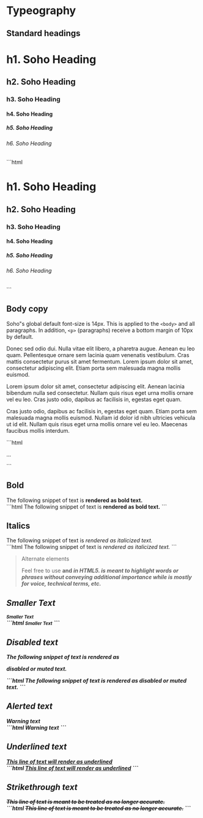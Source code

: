 # Typeography

## Standard headings

<div class="example">
  <h1>h1. Soho Heading</h1>
  <h2>h2. Soho Heading</h2>
  <h3>h3. Soho Heading</h3>
  <h4>h4. Soho Heading</h4>
  <h5>h5. Soho Heading</h5>
  <h6>h6. Soho Heading</h6>
</div>
```html
<h1>h1. Soho Heading</h1>
<h2>h2. Soho Heading</h2>
<h3>h3. Soho Heading</h3>
<h4>h4. Soho Heading</h4>
<h5>h5. Soho Heading</h5>
<h6>h6. Soho Heading</h6>
```

## Body copy

Soho"s global default font-size is 14px. This is applied to the `<body>` and all paragraphs. In addition, `<p>` (paragraphs) receive a bottom margin of 10px by default.

<div class="example">
  <p>
    Donec sed odio dui. Nulla vitae elit libero, a pharetra augue. Aenean eu leo quam. Pellentesque ornare sem lacinia quam venenatis vestibulum. Cras mattis consectetur purus sit amet fermentum. Lorem ipsum dolor sit amet, consectetur adipiscing elit. Etiam porta sem malesuada magna mollis euismod.
  </p>
  <p>
    Lorem ipsum dolor sit amet, consectetur adipiscing elit. Aenean lacinia bibendum nulla sed consectetur. Nullam quis risus eget urna mollis ornare vel eu leo. Cras justo odio, dapibus ac facilisis in, egestas eget quam.
  </p>
  <p>
    Cras justo odio, dapibus ac facilisis in, egestas eget quam. Etiam porta sem malesuada magna mollis euismod. Nullam id dolor id nibh ultricies vehicula ut id elit. Nullam quis risus eget urna mollis ornare vel eu leo. Maecenas faucibus mollis interdum.
  </p>
</div>
```html
<p>...</p>
```

## Bold
<div class="example">
  The following snippet of text is <strong>rendered as bold text.</strong>
</div>
```html
The following snippet of text is <strong>rendered as bold text.</strong>
```

## Italics
<div class="example">
  The following snippet of text is <em>rendered as italicized text.</em>
</div>
```html
The following snippet of text is <em>rendered as italicized text.</em>
```

> Alternate elements
>
> Feel free to use <b> and <i> in HTML5. <b> is meant to highlight words or phrases without conveying additional importance while <i> is mostly for voice, technical terms, etc.

## Smaller Text
<div class="example">
  <small>Smaller Text</small>
</div>
```html
<small>Smaller Text</small>
```

## Disabled text
The following snippet of text is <span class="text-disabled">rendered as <div class="example">
  disabled or muted text.</span>
</div>
```html
The following snippet of text is <span class="text-disabled">rendered as disabled or muted text.</span>
```

## Alerted text
<div class="example">
  <span class="text-alert">Warning text</span>
</div>
```html
<span class="text-alert">Warning text</span>
```

## Underlined text
<div class="example">
  <u>This line of text will render as underlined</u>
</div>
```html
<u>This line of text will render as underlined</u>
```

## Strikethrough text
<div class="example">
  <s>This line of text is meant to be treated as no longer accurate.</s>
</div>
```html
<s>This line of text is meant to be treated as no longer accurate.</s>
```



